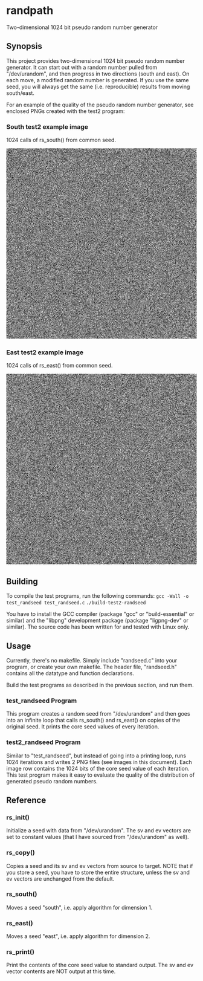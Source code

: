 # randpath
Two-dimensional 1024 bit pseudo random number generator

## Synopsis

This project provides two-dimensional 1024 bit pseudo random number generator.
It can start out with a random number pulled from "/dev/urandom", and then progress in two directions (south and east). On each move, a modified random number is generated.
If you use the same seed, you will always get the same (i.e. reproducible) results from moving south/east.

For an example of the quality of the pseudo random number generator, see enclosed PNGs created with the test2 program:

### South test2 example image

1024 calls of rs_south() from common seed.

![south image](test2_randseed_image_s.png)

### East test2 example image

1024 calls of rs_east() from common seed.

![east image](test2_randseed_image_e.png)

## Building

To compile the test programs, run the following commands:
`gcc -Wall -o test_randseed test_randseed.c`
`./build-test2-randseed`

You have to install the GCC compiler (package "gcc" or "build-essential" or similar) and the "libpng" development package (package "ligpng-dev" or similar).
The source code has been written for and tested with Linux only.

## Usage

Currently, there's no makefile. Simply include "randseed.c" into your program, or create your own makefile. The header file, "randseed.h" contains all the datatype and function declarations.

Build the test programs as described in the previous section, and run them.

### test_randseed Program

This program creates a random seed from "/dev/urandom" and then goes into an infinite loop that calls rs_south() and rs_east() on copies of the original seed. It prints the core seed values of every iteration.

### test2_randseed Program

Similar to "test_randseed", but instead of going into a printing loop, runs 1024 iterations and writes 2 PNG files (see images in this document). Each image row contains the 1024 bits of the core seed value of each iteration. 
This test program makes it easy to evaluate the quality of the distribution of generated pseudo random numbers.

## Reference

### rs_init()

Initialize a seed with data from "/dev/urandom". The sv and ev vectors are set to constant values (that I have sourced from "/dev/urandom" as well).

### rs_copy()

Copies a seed and its sv and ev vectors from source to target. NOTE that if you store a seed, you have to store the entire structure, unless the sv and ev vectors are unchanged from the default.

### rs_south()

Moves a seed "south", i.e. apply algorithm for dimension 1.

### rs_east()

Moves a seed "east", i.e. apply algorithm for dimension 2.

### rs_print()

Print the contents of the core seed value to standard output. The sv and ev vector contents are NOT output at this time.

